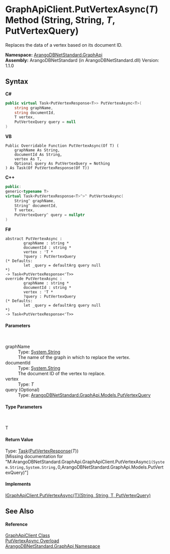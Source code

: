 # GraphApiClient.PutVertexAsync(*T*) Method (String, String, *T*, PutVertexQuery)
 

Replaces the data of a vertex based on its document ID.

**Namespace:**&nbsp;<a href="5db3e172-88fa-722f-6e7f-25b7310b3db3">ArangoDBNetStandard.GraphApi</a><br />**Assembly:**&nbsp;ArangoDBNetStandard (in ArangoDBNetStandard.dll) Version: 1.1.0

## Syntax

**C#**<br />
``` C#
public virtual Task<PutVertexResponse<T>> PutVertexAsync<T>(
	string graphName,
	string documentId,
	T vertex,
	PutVertexQuery query = null
)

```

**VB**<br />
``` VB
Public Overridable Function PutVertexAsync(Of T) ( 
	graphName As String,
	documentId As String,
	vertex As T,
	Optional query As PutVertexQuery = Nothing
) As Task(Of PutVertexResponse(Of T))
```

**C++**<br />
``` C++
public:
generic<typename T>
virtual Task<PutVertexResponse<T>^>^ PutVertexAsync(
	String^ graphName, 
	String^ documentId, 
	T vertex, 
	PutVertexQuery^ query = nullptr
)
```

**F#**<br />
``` F#
abstract PutVertexAsync : 
        graphName : string * 
        documentId : string * 
        vertex : 'T * 
        ?query : PutVertexQuery 
(* Defaults:
        let _query = defaultArg query null
*)
-> Task<PutVertexResponse<'T>> 
override PutVertexAsync : 
        graphName : string * 
        documentId : string * 
        vertex : 'T * 
        ?query : PutVertexQuery 
(* Defaults:
        let _query = defaultArg query null
*)
-> Task<PutVertexResponse<'T>> 
```


#### Parameters
&nbsp;<dl><dt>graphName</dt><dd>Type: <a href="https://docs.microsoft.com/dotnet/api/system.string" target="_blank" rel="noopener noreferrer">System.String</a><br />The name of the graph in which to replace the vertex.</dd><dt>documentId</dt><dd>Type: <a href="https://docs.microsoft.com/dotnet/api/system.string" target="_blank" rel="noopener noreferrer">System.String</a><br />The document ID of the vertex to replace.</dd><dt>vertex</dt><dd>Type: *T*<br /></dd><dt>query (Optional)</dt><dd>Type: <a href="100ec490-6630-8e0d-0dc4-c72803422aeb">ArangoDBNetStandard.GraphApi.Models.PutVertexQuery</a><br /></dd></dl>

#### Type Parameters
&nbsp;<dl><dt>T</dt><dd /></dl>

#### Return Value
Type: <a href="https://docs.microsoft.com/dotnet/api/system.threading.tasks.task-1" target="_blank" rel="noopener noreferrer">Task</a>(<a href="1f9e4819-0cbc-7e04-a968-95d6e00ebad7">PutVertexResponse</a>(*T*))<br />\[Missing <returns> documentation for "M:ArangoDBNetStandard.GraphApi.GraphApiClient.PutVertexAsync``1(System.String,System.String,``0,ArangoDBNetStandard.GraphApi.Models.PutVertexQuery)"\]

#### Implements
<a href="c77b72db-4eff-3b06-9380-aebba7c20d09">IGraphApiClient.PutVertexAsync(T)(String, String, T, PutVertexQuery)</a><br />

## See Also


#### Reference
<a href="fbeb06c2-7ca5-a17a-b0c2-96abac64dfaa">GraphApiClient Class</a><br /><a href="448cdc0e-b826-340d-604b-ea1561989324">PutVertexAsync Overload</a><br /><a href="5db3e172-88fa-722f-6e7f-25b7310b3db3">ArangoDBNetStandard.GraphApi Namespace</a><br />